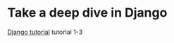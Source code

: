 # Take a deep dive in Django
[Django tutorial](https://docs.djangoproject.com/en/2.0/intro/)
tutorial 1-3
